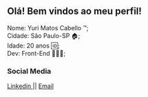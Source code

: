 ## Olá! Bem vindos ao meu perfil!

<div>
  Nome: Yuri Matos Cabello ™️;</br>
  Cidade: São Paulo-SP 🏠;</br>
  Idade: 20 anos 🆔;</br>
  Dev: Front-End 👨🏻‍💻;
</div>

<div>
  <h3>Social Media</h3>
  <a href="https://www.linkedin.com/in/yuri-matos-82954717a/">Linkedin </a>
  ||
  <a href="https://outlook.live.com/mail/0/inbox">Email </a>
</div>
